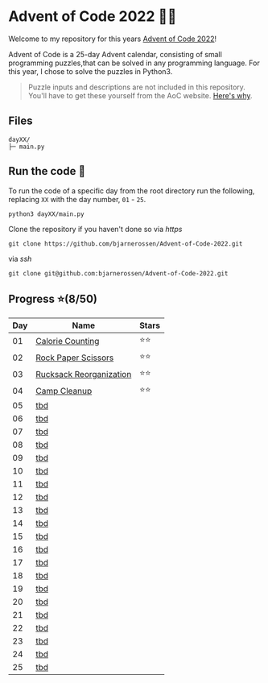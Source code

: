 # Advent of Code 2022 🎄🧝

Welcome to my repository for this years [Advent of Code 2022](https://adventofcode.com/2022)! 

Advent of Code is a 25-day Advent calendar, consisting of small programming puzzles,that can be solved in any programming language.
For this year, I chose to solve the puzzles in Python3.

>Puzzle inputs and descriptions are not included in this repository. You'll have to get these yourself from the AoC website. [Here's why](https://www.reddit.com/r/adventofcode/comments/k99rod/sharing_input_data_were_we_requested_not_to/).

## Files

```
dayXX/
├─ main.py
```

## Run the code 🦌

To run the code of a specific day from the root directory run the following, replacing `XX` with the day number, `01` - `25`.

```
python3 dayXX/main.py
```

Clone the repository if you haven't done so via *https*
```
git clone https://github.com/bjarnerossen/Advent-of-Code-2022.git
```
via *ssh*
```
git clone git@github.com:bjarnerossen/Advent-of-Code-2022.git
```

## Progress ⭐️(8/50)
|Day|Name|Stars|
| --- | --- | --- |
| 01 | [Calorie Counting](https://github.com/bjarnerossen/Advent-of-Code-2022/tree/main/day01) |⭐️⭐️|
| 02 | [Rock Paper Scissors](https://github.com/bjarnerossen/Advent-of-Code-2022/tree/main/day02) |⭐️⭐️|
| 03 | [Rucksack Reorganization](https://github.com/bjarnerossen/Advent-of-Code-2022/tree/main/day03) |⭐️⭐️|
| 04 | [Camp Cleanup](https://github.com/bjarnerossen/Advent-of-Code-2022/tree/main/day04) |⭐️⭐️|
| 05 | [tbd](https://github.com/bjarnerossen/Advent-of-Code-2022/tree/main/day05) ||
| 06 | [tbd](https://github.com/bjarnerossen/Advent-of-Code-2022/tree/main/day06) ||
| 07 | [tbd](https://github.com/bjarnerossen/Advent-of-Code-2022/tree/main/day07) ||
| 08 | [tbd](https://github.com/bjarnerossen/Advent-of-Code-2022/tree/main/day08) ||
| 09 | [tbd](https://github.com/bjarnerossen/Advent-of-Code-2022/tree/main/day09) ||
| 10 | [tbd](https://github.com/bjarnerossen/Advent-of-Code-2022/tree/main/day10) ||
| 11 | [tbd](https://github.com/bjarnerossen/Advent-of-Code-2022/tree/main/day11) ||
| 12 | [tbd](https://github.com/bjarnerossen/Advent-of-Code-2022/tree/main/day12) ||
| 13 | [tbd](https://github.com/bjarnerossen/Advent-of-Code-2022/tree/main/day13) ||
| 14 | [tbd](https://github.com/bjarnerossen/Advent-of-Code-2022/tree/main/day14) ||
| 15 | [tbd](https://github.com/bjarnerossen/Advent-of-Code-2022/tree/main/day15) ||
| 16 | [tbd](https://github.com/bjarnerossen/Advent-of-Code-2022/tree/main/day16) ||
| 17 | [tbd](https://github.com/bjarnerossen/Advent-of-Code-2022/tree/main/day17) ||
| 18 | [tbd](https://github.com/bjarnerossen/Advent-of-Code-2022/tree/main/day18) ||
| 19 | [tbd](https://github.com/bjarnerossen/Advent-of-Code-2022/tree/main/day19) ||
| 20 | [tbd](https://github.com/bjarnerossen/Advent-of-Code-2022/tree/main/day20) ||
| 21 | [tbd](https://github.com/bjarnerossen/Advent-of-Code-2022/tree/main/day21) ||
| 22 | [tbd](https://github.com/bjarnerossen/Advent-of-Code-2022/tree/main/day22) ||
| 23 | [tbd](https://github.com/bjarnerossen/Advent-of-Code-2022/tree/main/day23) ||
| 24 | [tbd](https://github.com/bjarnerossen/Advent-of-Code-2022/tree/main/day24) ||
| 25 | [tbd](https://github.com/bjarnerossen/Advent-of-Code-2022/tree/main/day25) ||
